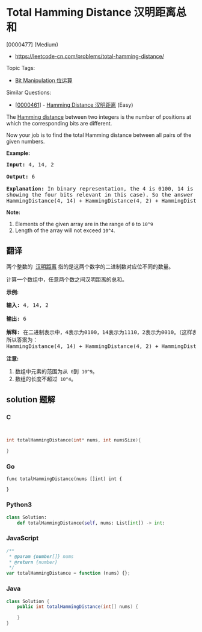 # Total Hamming Distance 汉明距离总和

[0000477] (Medium)

- https://leetcode-cn.com/problems/total-hamming-distance/

Topic Tags:

- [Bit Manipulation 位运算](https://leetcode-cn.com/tag/bit-manipulation/)

Similar Questions:

- [[0000461](https://leetcode-cn.com/problems/hamming-distance/)] - [Hamming Distance 汉明距离](./0000461.hamming-distance.md) (Easy)

The [Hamming distance](https://en.wikipedia.org/wiki/Hamming_distance) between two integers is the number of positions at which the corresponding bits are different.

Now your job is to find the total Hamming distance between all pairs of the given numbers.

**Example:**

<pre><b>Input:</b> 4, 14, 2

<b>Output:</b> 6

<b>Explanation:</b> In binary representation, the 4 is 0100, 14 is 1110, and 2 is 0010 (just
showing the four bits relevant in this case). So the answer will be:
HammingDistance(4, 14) + HammingDistance(4, 2) + HammingDistance(14, 2) = 2 + 2 + 2 = 6.
</pre>

**Note:**

1.  Elements of the given array are in the range of `0` to `10^9`
2.  Length of the array will not exceed `10^4`.

## 翻译

两个整数的  [汉明距离](https://baike.baidu.com/item/%E6%B1%89%E6%98%8E%E8%B7%9D%E7%A6%BB/475174?fr=aladdin) 指的是这两个数字的二进制数对应位不同的数量。

计算一个数组中，任意两个数之间汉明距离的总和。

**示例:**

<pre><strong>输入:</strong> 4, 14, 2

<strong>输出:</strong> 6

<strong>解释:</strong> 在二进制表示中，4表示为0100，14表示为1110，2表示为0010。（这样表示是为了体现后四位之间关系）
所以答案为：
HammingDistance(4, 14) + HammingDistance(4, 2) + HammingDistance(14, 2) = 2 + 2 + 2 = 6.
</pre>

**注意:**

1.  数组中元素的范围为从  `0`到  `10^9`。
2.  数组的长度不超过  `10^4`。

## solution 题解

### C

```c


int totalHammingDistance(int* nums, int numsSize){

}


```

### Go

```golang
func totalHammingDistance(nums []int) int {

}
```

### Python3

```python
class Solution:
    def totalHammingDistance(self, nums: List[int]) -> int:

```

### JavaScript

```javascript
/**
 * @param {number[]} nums
 * @return {number}
 */
var totalHammingDistance = function (nums) {};
```

### Java

```java
class Solution {
    public int totalHammingDistance(int[] nums) {

    }
}
```
